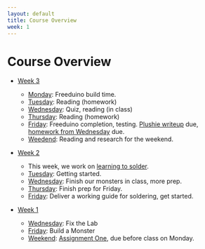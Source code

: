 ```yaml
---
layout: default
title: Course Overview
week: 1
---
```


# Course Overview
* [Week 3](w02.html)
  * [Monday](w02.html#monday): Freeduino build time.
  * [Tuesday](w02.html#tuesday): Reading (homework)
  * [Wednesday](w02.html#wednesday): Quiz, reading (in class)
  * [Thursday](w02.html#thursday): Reading (homework)
  * [Friday](w02.html#friday): Freeduino completion, testing. [Plushie writeup]({{site.url}}/assignments/plushie-monster-writeup.html) due, [homework from Wednesday]({{site.url}}/assignments/exploring-home-wiring-planning.html) due. 
  * [Weedend](w02.html#weekend): Reading and research for the weekend.

* [Week 2](w01.html)
  * This week, we work on [learning to solder]({{site.url}}/assignments/learn-to-solder.html).
  * [Tuesday](w01.html#Tuesday): Getting started.
  * [Wednesday](w01.html#Wednesday): Finish our monsters in class, more prep.
  * [Thursday](w01.html#Thursday): Finish prep for Friday.
  * [Friday](w01.html#Friday): Deliver a working guide for soldering, get started.

* [Week 1](w00.html)
  * [Wednesday](w00.html#Wednesday): Fix the Lab
  * [Friday](w00.html#Friday): Build a Monster
  * [Weekend](w00.html#Weekend): [Assignment One]({{site.url}}/assignments/learning-to-fail.html), due before class on Monday.
